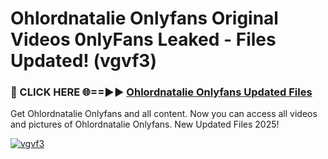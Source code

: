 # Ohlordnatalie Onlyfans Original Videos 0nlyFans Leaked - Files Updated! (vgvf3)

<h3>🔴 CLICK HERE 🌐==►► <a href="https://tinyurl.com/ehrbuxhb" rel="nofollow">Ohlordnatalie Onlyfans Updated Files</a></h3>

Get Ohlordnatalie Onlyfans and all content. Now you can access all videos and pictures of Ohlordnatalie Onlyfans. New Updated Files 2025!

[![vgvf3](https://i.imgur.com/lVYEuWS.gif)](https://tinyurl.com/ehrbuxhb)
